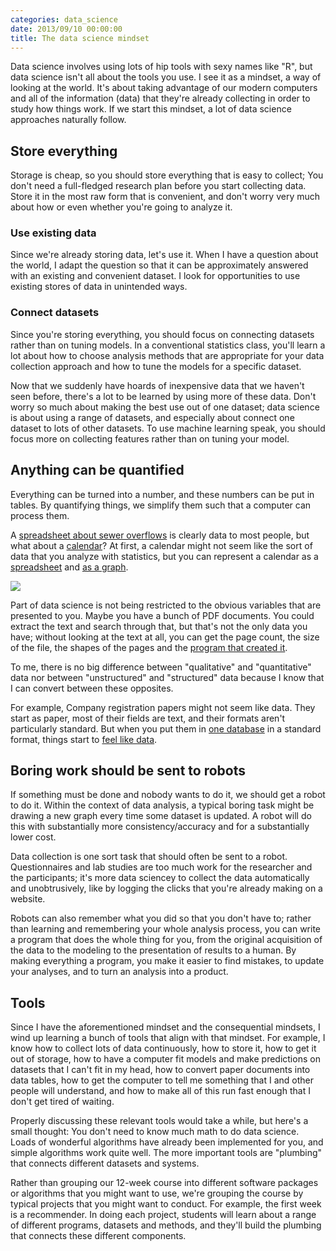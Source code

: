 ```yaml
---
categories: data_science
date: 2013/09/10 00:00:00
title: The data science mindset
---
```

Data science involves using lots of hip tools with sexy names like "R",
but data science isn't all about the tools you use. I see it as a mindset,
a way of looking at the world. It's about taking advantage of our modern
computers and all of the information (data) that they're already collecting
in order to study how things work. If we start this mindset, a lot of
data science approaches naturally follow.

## Store everything
Storage is cheap, so you should store everything that is easy to collect;
You don't need a full-fledged research plan before you start collecting data.
Store it in the most raw form that is convenient, and don't worry very
much about how or even whether you're going to analyze it.

### Use existing data
Since we're already storing data, let's use it.
When I have a question about the world, I adapt the question so that it can
be approximately answered with an existing and convenient dataset. I look for
opportunities to use existing stores of data in unintended ways.

### Connect datasets
Since you're storing everything, you should focus on connecting datasets rather than on tuning models.
In a conventional statistics class, you'll learn a lot about how to choose
analysis methods that are appropriate for your data collection approach and how
to tune the models for a specific dataset.

Now that we suddenly have hoards of inexpensive data that we haven't seen before,
there's a lot to be learned by using more of these data. Don't worry so much
about making the best use out of one dataset; data science is about using a range of
datasets, and especially about connect one dataset to lots of other datasets. To use
machine learning speak, you should focus more on collecting features rather than on
tuning your model.

## Anything can be quantified
Everything can be turned into a number, and these numbers can be put in tables.
By quantifying things, we simplify them such that a computer can process them.

A [spreadsheet about sewer overflows](https://data.illinois.gov/Municipality/SSMMA-Combined-Sewer-Overflow/5yuf-j7kn?)
is clearly data to most people, but what about a [calendar](http://www.mo.gov/meetings/)?
At first, a calendar
might not seem like the sort of data that you analyze with statistics, but you
can represent a calendar as a [spreadsheet](https://data.mo.gov/Government-Administration/Open-Meetings/au6r-w9n3)
and [as a graph](http://thomaslevine.com/!/socrata-calendars).

![](http://thomaslevine.com/!/socrata-calendars/figure/day-of-week.png)

Part of data science is not being restricted to the obvious variables that are presented to you.
Maybe you have a bunch of PDF documents. You could extract the text and search through that, but
that's not the only data you have; without looking at the text at all, you can get the page count,
the size of the file, the shapes of the pages and the [program that created it](http://thomaslevine.com/!/parsing-pdfs/).

To me, there is no big difference between "qualitative" and "quantitative" data
nor between "unstructured" and "structured" data because I know that I can convert
between these opposites.

For example, Company registration papers might not seem like data. They start as paper,
most of their fields are text, and their formats aren't particularly standard.
But when you put them in [one database](http://opencorporates.com/) in a standard format,
things start to [feel like data](http://registries.opencorporates.com/).

## Boring work should be sent to robots
If something must be done and nobody wants to do it, we should get a robot to
do it. Within the context of data analysis, a typical boring task might be drawing a new graph every time some
dataset is updated. A robot will do this with substantially more
consistency/accuracy and for a substantially lower cost.

Data collection is one sort task that should often be sent to a robot. Questionnaires
and lab studies are too much work for the researcher and the participants;
it's more data sciencey to collect the data automatically and unobtrusively,
like by logging the clicks that you're already making on a website.

Robots can also remember what you did so that you don't have to; rather than learning
and remembering your whole analysis process, you can write a program that does the whole
thing for you, from the original acquisition of the data to the modeling to the presentation
of results to a human. By making everything a program, you make it easier to
find mistakes, to update your analyses, and to turn an analysis into a product.

## Tools
Since I have the aforementioned mindset and the consequential mindsets, I wind
up learning a bunch of tools that align with that mindset. For example, I know
how to collect lots of data continuously, how to store it, how to get it out of
storage, how to have a computer fit models and make predictions on datasets that I can't fit in my head,
how to convert paper documents into data tables, how to get the computer to tell
me something that I and other people will understand, and how to make all of this run
fast enough that I don't get tired of waiting.

Properly discussing these relevant tools would take a while, but here's a small
thought: You don't need to know much math to do data science. Loads of wonderful
algorithms have already been implemented for you, and simple algorithms work quite
well. The more important tools are "plumbing" that connects different datasets and systems.

Rather than grouping our 12-week course into different software packages or algorithms
that you might want to use, we're grouping the course by typical projects that you
might want to conduct. For example, the first week is a recommender. In doing each
project, students will learn about a range of different programs, datasets and methods,
and they'll build the plumbing that connects these different components.
